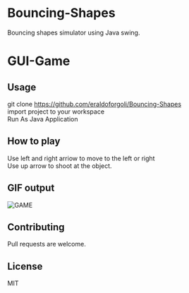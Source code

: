 # Bouncing-Shapes
Bouncing shapes  simulator using Java swing.
# GUI-Game

## Usage

git clone https://github.com/eraldoforgoli/Bouncing-Shapes  
import project to your workspace    
Run As Java Application  

## How to play
Use left and right arriow to move to the left or right  
Use up arrow to shoot at the object.

## GIF output
![GAME](http://i63.tinypic.com/6h2icl.jpg) 

## Contributing
Pull requests are welcome. 


## License
MIT
